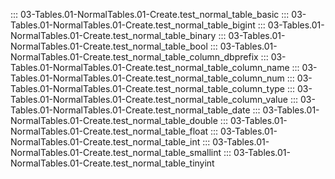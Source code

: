 ::: 03-Tables.01-NormalTables.01-Create.test_normal_table_basic
::: 03-Tables.01-NormalTables.01-Create.test_normal_table_bigint
::: 03-Tables.01-NormalTables.01-Create.test_normal_table_binary
::: 03-Tables.01-NormalTables.01-Create.test_normal_table_bool
::: 03-Tables.01-NormalTables.01-Create.test_normal_table_column_dbprefix
::: 03-Tables.01-NormalTables.01-Create.test_normal_table_column_name
::: 03-Tables.01-NormalTables.01-Create.test_normal_table_column_num
::: 03-Tables.01-NormalTables.01-Create.test_normal_table_column_type
::: 03-Tables.01-NormalTables.01-Create.test_normal_table_column_value
::: 03-Tables.01-NormalTables.01-Create.test_normal_table_date
::: 03-Tables.01-NormalTables.01-Create.test_normal_table_double
::: 03-Tables.01-NormalTables.01-Create.test_normal_table_float
::: 03-Tables.01-NormalTables.01-Create.test_normal_table_int
::: 03-Tables.01-NormalTables.01-Create.test_normal_table_smallint
::: 03-Tables.01-NormalTables.01-Create.test_normal_table_tinyint
